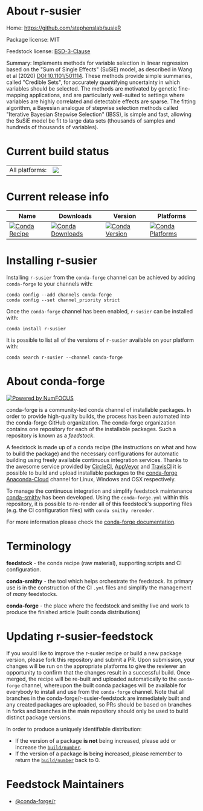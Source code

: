 About r-susier
==============

Home: https://github.com/stephenslab/susieR

Package license: MIT

Feedstock license: [BSD-3-Clause](https://github.com/conda-forge/r-susier-feedstock/blob/master/LICENSE.txt)

Summary: Implements methods for variable selection in linear regression based on the "Sum of Single Effects" (SuSiE) model, as described in Wang et al (2020) <DOI:10.1101/501114>. These methods provide simple summaries, called "Credible Sets", for accurately quantifying uncertainty in which variables should be selected. The methods are motivated by genetic fine-mapping applications, and are particularly well-suited to settings where variables are highly correlated and detectable effects are sparse. The fitting algorithm, a Bayesian analogue of stepwise selection methods called "Iterative Bayesian Stepwise Selection" (IBSS), is simple and fast, allowing the SuSiE model be fit to large data sets (thousands of samples and hundreds of thousands of variables).

Current build status
====================


<table><tr><td>All platforms:</td>
    <td>
      <a href="https://dev.azure.com/conda-forge/feedstock-builds/_build/latest?definitionId=12954&branchName=master">
        <img src="https://dev.azure.com/conda-forge/feedstock-builds/_apis/build/status/r-susier-feedstock?branchName=master">
      </a>
    </td>
  </tr>
</table>

Current release info
====================

| Name | Downloads | Version | Platforms |
| --- | --- | --- | --- |
| [![Conda Recipe](https://img.shields.io/badge/recipe-r--susier-green.svg)](https://anaconda.org/conda-forge/r-susier) | [![Conda Downloads](https://img.shields.io/conda/dn/conda-forge/r-susier.svg)](https://anaconda.org/conda-forge/r-susier) | [![Conda Version](https://img.shields.io/conda/vn/conda-forge/r-susier.svg)](https://anaconda.org/conda-forge/r-susier) | [![Conda Platforms](https://img.shields.io/conda/pn/conda-forge/r-susier.svg)](https://anaconda.org/conda-forge/r-susier) |

Installing r-susier
===================

Installing `r-susier` from the `conda-forge` channel can be achieved by adding `conda-forge` to your channels with:

```
conda config --add channels conda-forge
conda config --set channel_priority strict
```

Once the `conda-forge` channel has been enabled, `r-susier` can be installed with:

```
conda install r-susier
```

It is possible to list all of the versions of `r-susier` available on your platform with:

```
conda search r-susier --channel conda-forge
```


About conda-forge
=================

[![Powered by NumFOCUS](https://img.shields.io/badge/powered%20by-NumFOCUS-orange.svg?style=flat&colorA=E1523D&colorB=007D8A)](http://numfocus.org)

conda-forge is a community-led conda channel of installable packages.
In order to provide high-quality builds, the process has been automated into the
conda-forge GitHub organization. The conda-forge organization contains one repository
for each of the installable packages. Such a repository is known as a *feedstock*.

A feedstock is made up of a conda recipe (the instructions on what and how to build
the package) and the necessary configurations for automatic building using freely
available continuous integration services. Thanks to the awesome service provided by
[CircleCI](https://circleci.com/), [AppVeyor](https://www.appveyor.com/)
and [TravisCI](https://travis-ci.com/) it is possible to build and upload installable
packages to the [conda-forge](https://anaconda.org/conda-forge)
[Anaconda-Cloud](https://anaconda.org/) channel for Linux, Windows and OSX respectively.

To manage the continuous integration and simplify feedstock maintenance
[conda-smithy](https://github.com/conda-forge/conda-smithy) has been developed.
Using the ``conda-forge.yml`` within this repository, it is possible to re-render all of
this feedstock's supporting files (e.g. the CI configuration files) with ``conda smithy rerender``.

For more information please check the [conda-forge documentation](https://conda-forge.org/docs/).

Terminology
===========

**feedstock** - the conda recipe (raw material), supporting scripts and CI configuration.

**conda-smithy** - the tool which helps orchestrate the feedstock.
                   Its primary use is in the construction of the CI ``.yml`` files
                   and simplify the management of *many* feedstocks.

**conda-forge** - the place where the feedstock and smithy live and work to
                  produce the finished article (built conda distributions)


Updating r-susier-feedstock
===========================

If you would like to improve the r-susier recipe or build a new
package version, please fork this repository and submit a PR. Upon submission,
your changes will be run on the appropriate platforms to give the reviewer an
opportunity to confirm that the changes result in a successful build. Once
merged, the recipe will be re-built and uploaded automatically to the
`conda-forge` channel, whereupon the built conda packages will be available for
everybody to install and use from the `conda-forge` channel.
Note that all branches in the conda-forge/r-susier-feedstock are
immediately built and any created packages are uploaded, so PRs should be based
on branches in forks and branches in the main repository should only be used to
build distinct package versions.

In order to produce a uniquely identifiable distribution:
 * If the version of a package **is not** being increased, please add or increase
   the [``build/number``](https://docs.conda.io/projects/conda-build/en/latest/resources/define-metadata.html#build-number-and-string).
 * If the version of a package **is** being increased, please remember to return
   the [``build/number``](https://docs.conda.io/projects/conda-build/en/latest/resources/define-metadata.html#build-number-and-string)
   back to 0.

Feedstock Maintainers
=====================

* [@conda-forge/r](https://github.com/conda-forge/r/)

